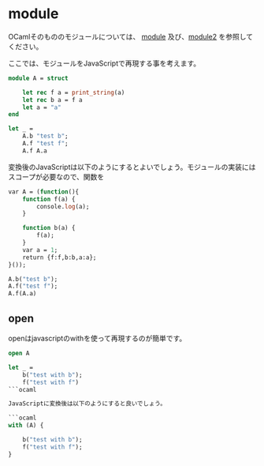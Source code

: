 # module

OCamlそのもののモジュールについては、 [module](module) 及び、[module2](module2) を参照してください。

ここでは、モジュールをJavaScriptで再現する事を考えます。

```ocaml
module A = struct

	let rec f a = print_string(a)
	let rec b a = f a
	let a = "a"
end

let _ =
	A.b "test b";
	A.f "test f";
	A.f A.a
```

変換後のJavaScriptは以下のようにするとよいでしょう。モジュールの実装にはスコープが必要なので、関数を

```ocaml
var A = (function(){
	function f(a) {
		console.log(a);
	}

	function b(a) {
		f(a);
	}
	var a = 1;
	return {f:f,b:b,a:a};
}());

A.b("test b");
A.f("test f");
A.f(A.a)
```

## open

openはjavascriptのwithを使って再現するのが簡単です。

```ocaml
open A

let _ =
	b("test with b");
	f("test with f")
```ocaml

JavaScriptに変換後は以下のようにすると良いでしょう。

```ocaml
with (A) {

	b("test with b");
	f("test with f");
}
```

